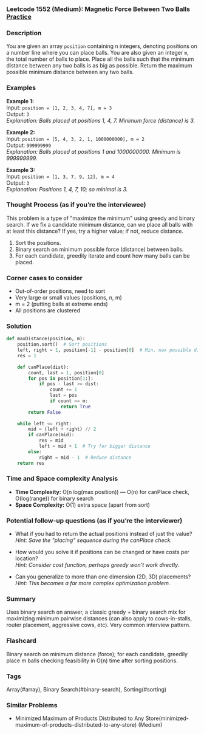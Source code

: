 ### Leetcode 1552 (Medium): Magnetic Force Between Two Balls [Practice](https://leetcode.com/problems/magnetic-force-between-two-balls)

### Description  
You are given an array `position` containing n integers, denoting positions on a number line where you can place balls. You are also given an integer `m`, the total number of balls to place. Place all the balls such that the minimum distance between any two balls is as big as possible. Return the maximum possible minimum distance between any two balls.

### Examples  

**Example 1:**  
Input: `position = [1, 2, 3, 4, 7], m = 3`  
Output: `3`  
*Explanation: Balls placed at positions 1, 4, 7. Minimum force (distance) is 3.*

**Example 2:**  
Input: `position = [5, 4, 3, 2, 1, 1000000000], m = 2`  
Output: `999999999`  
*Explanation: Balls placed at positions 1 and 1000000000. Minimum is 999999999.*

**Example 3:**  
Input: `position = [1, 3, 7, 9, 12], m = 4`  
Output: `3`  
*Explanation: Positions 1, 4, 7, 10; so minimal is 3.*

### Thought Process (as if you’re the interviewee)  
This problem is a type of "maximize the minimum" using greedy and binary search. If we fix a candidate minimum distance, can we place all balls with at least this distance? If yes, try a higher value; if not, reduce distance. 
1. Sort the positions.
2. Binary search on minimum possible force (distance) between balls.
3. For each candidate, greedily iterate and count how many balls can be placed.

### Corner cases to consider  
- Out-of-order positions, need to sort
- Very large or small values (positions, n, m)
- m = 2 (putting balls at extreme ends)
- All positions are clustered

### Solution

```python
def maxDistance(position, m):
    position.sort()  # Sort positions
    left, right = 1, position[-1] - position[0]  # Min, max possible distance
    res = 1
    
    def canPlace(dist):
        count, last = 1, position[0]
        for pos in position[1:]:
            if pos - last >= dist:
                count += 1
                last = pos
                if count == m:
                    return True
        return False
    
    while left <= right:
        mid = (left + right) // 2
        if canPlace(mid):
            res = mid
            left = mid + 1  # Try for bigger distance
        else:
            right = mid - 1  # Reduce distance
    return res
```

### Time and Space complexity Analysis  

- **Time Complexity:** O(n log(max position)) — O(n) for canPlace check, O(log(range)) for binary search
- **Space Complexity:** O(1) extra space (apart from sort)

### Potential follow-up questions (as if you’re the interviewer)  
- What if you had to return the actual positions instead of just the value?  
  *Hint: Save the "placing" sequence during the canPlace check.*

- How would you solve it if positions can be changed or have costs per location?  
  *Hint: Consider cost function, perhaps greedy won't work directly.*

- Can you generalize to more than one dimension (2D, 3D) placements?  
  *Hint: This becomes a far more complex optimization problem.*

### Summary
Uses binary search on answer, a classic greedy + binary search mix for maximizing minimum pairwise distances (can also apply to cows-in-stalls, router placement, aggressive cows, etc). Very common interview pattern.


### Flashcard
Binary search on minimum distance (force); for each candidate, greedily place m balls checking feasibility in O(n) time after sorting positions.

### Tags
Array(#array), Binary Search(#binary-search), Sorting(#sorting)

### Similar Problems
- Minimized Maximum of Products Distributed to Any Store(minimized-maximum-of-products-distributed-to-any-store) (Medium)